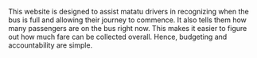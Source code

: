 This website is designed to assist matatu drivers in recognizing when the bus is full and allowing their journey to commence. It also tells them how many passengers are on the bus right now. This makes it easier to figure out how much fare can be collected overall. Hence, budgeting and accountability are simple.
